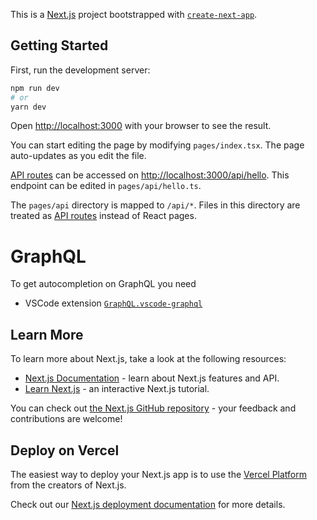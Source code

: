 This is a [Next.js][1] project bootstrapped with [`create-next-app`][2].

## Getting Started

First, run the development server:

```bash
npm run dev
# or
yarn dev
```

Open [http://localhost:3000][3] with your browser to see the result.

You can start editing the page by modifying `pages/index.tsx`. The page
auto-updates as you edit the file.

[API routes][4] can be accessed on [http://localhost:3000/api/hello][5]. This
endpoint can be edited in `pages/api/hello.ts`.

The `pages/api` directory is mapped to `/api/*`. Files in this directory are
treated as [API routes][4] instead of React pages.

# GraphQL

To get autocompletion on GraphQL you need

- VSCode extension [`GraphQL.vscode-graphql`][6]

## Learn More

To learn more about Next.js, take a look at the following resources:

- [Next.js Documentation][7] - learn about Next.js features and API.
- [Learn Next.js][8] - an interactive Next.js tutorial.

You can check out [the Next.js GitHub repository][9] - your feedback and
contributions are welcome!

## Deploy on Vercel

The easiest way to deploy your Next.js app is to use the [Vercel Platform][10]
from the creators of Next.js.

Check out our [Next.js deployment documentation][11] for more details.

[1]: https://nextjs.org/
[2]: https://github.com/vercel/next.js/tree/canary/packages/create-next-app
[3]: http://localhost:3000
[4]: https://nextjs.org/docs/api-routes/introduction
[5]: http://localhost:3000/api/hello
[6]: https://marketplace.visualstudio.com/items?itemName=GraphQL.vscode-graphql
[7]: https://nextjs.org/docs
[8]: https://nextjs.org/learn
[9]: https://github.com/vercel/next.js/
[10]:
  https://vercel.com/new?utm_medium=default-template&filter=next.js&utm_source=create-next-app&utm_campaign=create-next-app-readme
[11]: https://nextjs.org/docs/deployment
